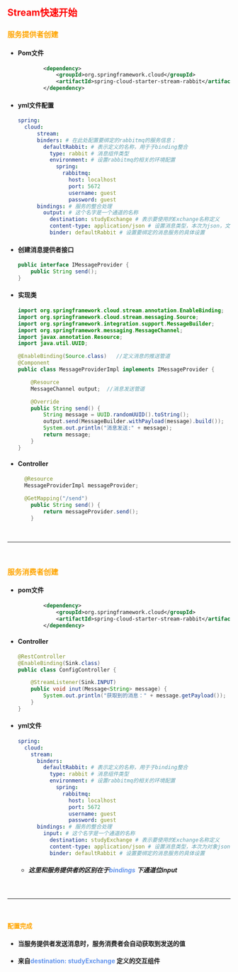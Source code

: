 ## <font color='red'>Stream快速开始</font>



### <font color='orange'>服务提供者创建</font>



- #### Pom文件

  ```xml
          <dependency>
              <groupId>org.springframework.cloud</groupId>
              <artifactId>spring-cloud-starter-stream-rabbit</artifactId>
          </dependency>
  ```

- #### yml文件配置

  ```yaml
  spring: 
    cloud: 
    	stream:
        binders: # 在此处配置要绑定的rabbitmq的服务信息；
          defaultRabbit: # 表示定义的名称，用于于binding整合
            type: rabbit # 消息组件类型
            environment: # 设置rabbitmq的相关的环境配置
              spring:
                rabbitmq:
                  host: localhost
                  port: 5672
                  username: guest
                  password: guest
        bindings: # 服务的整合处理
          output: # 这个名字是一个通道的名称
            destination: studyExchange # 表示要使用的Exchange名称定义
            content-type: application/json # 设置消息类型，本次为json，文本则设置“text/plain”
            binder: defaultRabbit # 设置要绑定的消息服务的具体设置
  ```

- #### 创建消息提供者接口

  ```java
  public interface IMessageProvider {
      public String send();
  }
  ```

- #### 实现类

  ```java
  import org.springframework.cloud.stream.annotation.EnableBinding;
  import org.springframework.cloud.stream.messaging.Source;
  import org.springframework.integration.support.MessageBuilder;
  import org.springframework.messaging.MessageChannel;
  import javax.annotation.Resource;
  import java.util.UUID;
  
  @EnableBinding(Source.class)   //定义消息的推送管道
  @Component
  public class MessageProviderImpl implements IMessageProvider {
  
      @Resource
      MessageChannel output;  //消息发送管道
  
      @Override
      public String send() {
          String message = UUID.randomUUID().toString();
          output.send(MessageBuilder.withPayload(message).build());
          System.out.println("消息发送:" + message);
          return message;
      }
  }
  
  ```

- #### Controller

  ```java
    @Resource
    MessageProviderImpl messageProvider;
    
   	@GetMapping("/send")
      public String send() {
          return messageProvider.send();
      }
  ```





</br><hr></br>





### <font color='orange'>服务消费者创建</font>



- #### pom文件

  ```xml
          <dependency>
              <groupId>org.springframework.cloud</groupId>
              <artifactId>spring-cloud-starter-stream-rabbit</artifactId>
          </dependency>
  ```

- #### Controller

  ```java
  @RestController
  @EnableBinding(Sink.class)
  public class ConfigController {
  
      @StreamListener(Sink.INPUT)
      public void inut(Message<String> message) {
          System.out.println("获取到的消息：" + message.getPayload());
      }
  }
  
  ```

- #### yml文件

  ```yaml
  spring:
    cloud:
      stream:
        binders:
          defaultRabbit: # 表示定义的名称，用于于binding整合
            type: rabbit # 消息组件类型
            environment: # 设置rabbitmq的相关的环境配置
              spring:
                rabbitmq:
                  host: localhost
                  port: 5672
                  username: guest
                  password: guest
        bindings: # 服务的整合处理
          input: # 这个名字是一个通道的名称
            destination: studyExchange # 表示要使用的Exchange名称定义
            content-type: application/json # 设置消息类型，本次为对象json，如果是文本则设置“text/plain”
            binder: defaultRabbit # 设置要绑定的消息服务的具体设置
  ```

  - ##### 这里和服务提供者的区别在于<font color='cornflowerblue'>bindings</font> 下通道位input



</br><hr></br>



#### <font color='orange'>配置完成</font>



- #### 当服务提供者发送消息时，服务消费者会自动获取到发送的值

- #### 来自<font color='cornflowerblue'>destination: studyExchange</font> 定义的交互组件  